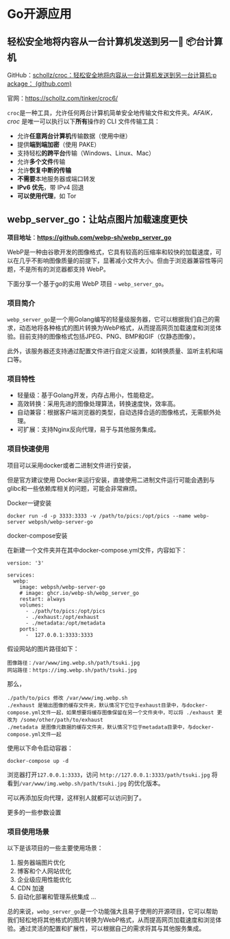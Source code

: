 # Go开源应用

## 轻松安全地将内容从一台计算机发送到另一🐊 📦台计算机

GitHub：[schollz/croc：轻松安全地将内容从一台计算机发送到另一台计算机:p ackage： (github.com)](https://github.com/schollz/croc)

官网：https://schollz.com/tinker/croc6/

`croc`是一种工具，允许任何两台计算机简单安全地传输文件和文件夹。*AFAIK，croc* 是唯一可以执行以下**所有**操作的 CLI 文件传输工具：

- 允许**任意两台计算机**传输数据（使用中继）
- 提供**端到端加密**（使用 PAKE）
- 支持轻松**的跨平台**传输（Windows、Linux、Mac）
- 允许**多个文件**传输
- 允许**恢复中断的传输**
- **不需要**本地服务器或端口转发
- **IPv6 优先**，带 IPv4 回退
- **可以使用代理**，如 Tor

## webp_server_go：让站点图片加载速度更快

**项目地址**：**https://github.com/webp-sh/webp_server_go**

WebP是一种由谷歌开发的图像格式，它具有较高的压缩率和较快的加载速度，可以在几乎不影响图像质量的前提下，显著减小文件大小。但由于浏览器兼容性等问题，不是所有的浏览器都支持 WebP。

下面分享一个基于go的实用 WebP 项目 - `webp_server_go`。

### 项目简介

`webp_server_go`是一个用Golang编写的轻量级服务器，它可以根据我们自己的需求，动态地将各种格式的图片转换为WebP格式，从而提高网页加载速度和浏览体验。目前支持的图像格式包括JPEG、PNG、BMP和GIF（仅静态图像）。

此外，该服务器还支持通过配置文件进行自定义设置，如转换质量、监听主机和端口等。

### 项目特性

- 轻量级：基于Golang开发，内存占用小，性能稳定。
- 高效转换：采用先进的图像处理算法，转换速度快，效率高。
- 自动兼容：根据客户端浏览器的类型，自动选择合适的图像格式，无需额外处理。
- 可扩展：支持Nginx反向代理，易于与其他服务集成。

### 项目快速使用

项目可以采用docker或者二进制文件进行安装，

但是官方建议使用 Docker来运行安装，直接使用二进制文件运行可能会遇到与glibc和一些依赖库相关的问题，可能会非常麻烦。

Docker一键安装

```
docker run -d -p 3333:3333 -v /path/to/pics:/opt/pics --name webp-server webpsh/webp-server-go
```

docker-compose安装

在新建一个文件夹并在其中docker-compose.yml文件，内容如下：

```
version: '3'

services:
  webp:
    image: webpsh/webp-server-go
    # image: ghcr.io/webp-sh/webp_server_go
    restart: always
    volumes:
      - ./path/to/pics:/opt/pics
      - ./exhaust:/opt/exhaust
      - ./metadata:/opt/metadata
    ports:
      -  127.0.0.1:3333:3333
```

假设网站的图片路径如下：

```
图像路径：/var/www/img.webp.sh/path/tsuki.jpg
网站路径：https://img.webp.sh/path/tsuki.jpg
```

那么，

```
./path/to/pics 修改 /var/www/img.webp.sh
./exhaust 是输出图像的缓存文件夹，默认情况下它位于exhaust目录中，与docker-compose.yml文件一起，如果想要将缓存图像保留在另一个文件夹中，可以将 ./exhaust 更改为 /some/other/path/to/exhaust
./metadata 是图像元数据的缓存文件夹，默认情况下位于metadata目录中，与docker-compose.yml文件一起
```

使用以下命令启动容器：

```
docker-compose up -d
```

浏览器打开`127.0.0.1:3333`，访问 `http://127.0.0.1:3333/path/tsuki.jpg` 将看到`/var/www/img.webp.sh/path/tsuki.jpg` 的优化版本。

可以再添加反向代理，这样别人就都可以访问到了。

更多的一些参数设置

### 项目使用场景

以下是该项目的一些主要使用场景：

1. 服务器端图片优化
2. 博客和个人网站优化
3. 企业级应用性能优化
4. CDN 加速
5. 自动化部署和管理系统集成 ...

总的来说，`webp_server_go`是一个功能强大且易于使用的开源项目，它可以帮助我们轻松地将其他格式的图片转换为WebP格式，从而提高网页加载速度和浏览体验。通过灵活的配置和扩展性，可以根据自己的需求将其与其他服务集成。

